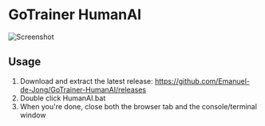# GoTrainer HumanAI

![Screenshot](https://raw.githubusercontent.com/Emanuel-de-Jong/GoTrainer-HumanAI/main/imgs/screenshot.png)

## Usage
1. Download and extract the latest release: https://github.com/Emanuel-de-Jong/GoTrainer-HumanAI/releases
2. Double click HumanAI.bat
3. When you're done, close both the browser tab and the console/terminal window


